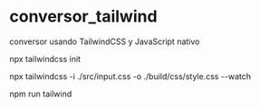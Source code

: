 # conversor_tailwind
conversor usando TailwindCSS y JavaScript nativo 

npx tailwindcss init

npx tailwindcss -i ./src/input.css -o ./build/css/style.css --watch

npm run tailwind

